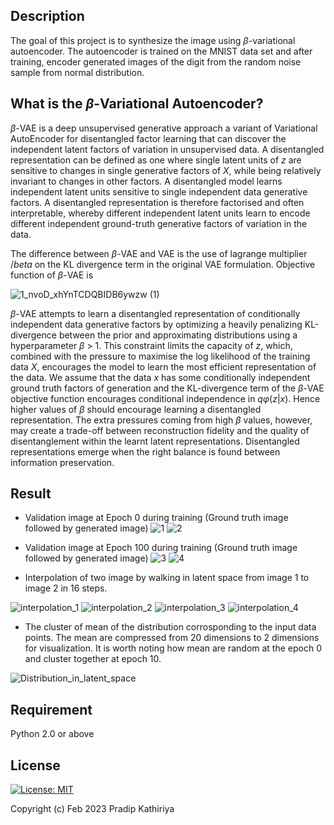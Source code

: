 ## Description

The goal of this project is to synthesize the image using $\beta$-variational autoencoder. The autoencoder is trained on the MNIST data set and after training, encoder generated images of the digit from the random noise sample from normal distribution.

## What is the $\beta$-Variational Autoencoder?

$\beta$-VAE is a deep unsupervised generative approach a variant of Variational AutoEncoder for disentangled factor learning that can discover the independent latent factors of variation in unsupervised data. A disentangled representation can be defined as one where single latent units of $z$ are sensitive to changes in single generative factors of $X$, while being relatively invariant to changes in other factors. A disentangled model learns independent latent units sensitive to single independent data generative factors. A disentangled representation is therefore factorised and often interpretable, whereby different independent latent units learn to encode different independent ground-truth generative factors of variation in the data.

The difference between $\beta$-VAE and VAE is the use of lagrange multiplier $/beta$ on the KL divergence term in the original VAE formulation. Objective function of $\beta$-VAE is

![1_nvoD_xhYnTCDQBIDB6ywzw (1)](https://user-images.githubusercontent.com/90370308/226409398-4536a9d8-eaab-4519-9e34-f2dd304969ff.png)

$\beta$-VAE attempts to learn a disentangled representation of conditionally independent data generative factors by optimizing a heavily penalizing KL-divergence between the prior and approximating distributions using a hyperparameter $\beta$ > 1. This constraint limits the capacity of $z$, which, combined with the pressure to maximise the log likelihood of the training data $X$, encourages the model to learn the most efficient representation of the data. We assume that the data $x$ has some conditionally independent ground truth factors of generation and the KL-divergence term of the $\beta$-VAE objective function encourages conditional independence in $qφ(z|x)$. Hence higher values of $\beta$ should encourage learning a disentangled representation. The extra pressures coming from high $\beta$ values, however, may create a trade-off between reconstruction fidelity and the quality of disentanglement within the learnt latent representations. Disentangled representations emerge when the right balance is found between information preservation.

## Result

- Validation image at Epoch 0 during training (Ground truth image followed by generated image)
![1](https://user-images.githubusercontent.com/90370308/226411068-e46d6ef8-6ace-4a2b-a0ac-b3eeec3a0032.png)
![2](https://user-images.githubusercontent.com/90370308/226411100-0256afa5-0b01-48e9-be0c-bad01bed40bf.png)

- Validation image at Epoch 100 during training (Ground truth image followed by generated image)
![3](https://user-images.githubusercontent.com/90370308/226412074-a7c06a9a-b7da-4bff-a086-3b6d072e0991.png)
![4](https://user-images.githubusercontent.com/90370308/226412098-eb0d43f9-b72f-4a9e-a2a8-860533e487cf.png)

<!-- - Test images
![test image](https://user-images.githubusercontent.com/90370308/226412534-218ad78b-687b-4274-8ab9-51552d494850.png) -->

- Interpolation of two image by walking in latent space from image 1 to image 2 in 16 steps.

![interpolation_1](https://user-images.githubusercontent.com/90370308/226414289-fe6d59f3-2a79-451e-b624-ab6298cc3148.png)
![interpolation_2](https://user-images.githubusercontent.com/90370308/226414309-7041e15d-78cd-4a02-96d5-c0a888c0a75c.png)
![interpolation_3](https://user-images.githubusercontent.com/90370308/226414333-b3f98493-7386-4f26-91e8-914dad36cc99.png)
![interpolation_4](https://user-images.githubusercontent.com/90370308/226414347-99092bda-83f9-46b8-b0b5-b74941d34e7e.png)

- The cluster of mean of the distribution corrosponding to the input data points. The mean are compressed from 20 dimensions to 2 dimensions for visualization. It is worth noting how mean are random at the epoch 0 and cluster together at epoch 10. 

![Distribution_in_latent_space](https://user-images.githubusercontent.com/90370308/226415030-a97b105a-315b-4a4d-aeb6-2ae256a4123e.png)

## Requirement
Python 2.0 or above

## License

 [![License: MIT](https://img.shields.io/badge/License-MIT-yellow.svg)](https://opensource.org/licenses/MIT)

Copyright (c) Feb 2023 Pradip Kathiriya














